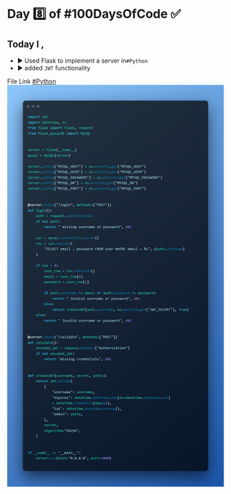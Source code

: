 # Day 8️⃣ of #100DaysOfCode ✅

## Today I ,
- ▶ Used Flask to implement a server in` #Python `
- ▶ added `JWT` functionality

File Link [ #Python ](server.py)
![alt](./FiQ7gpzaMAAb4Qf.jpg)